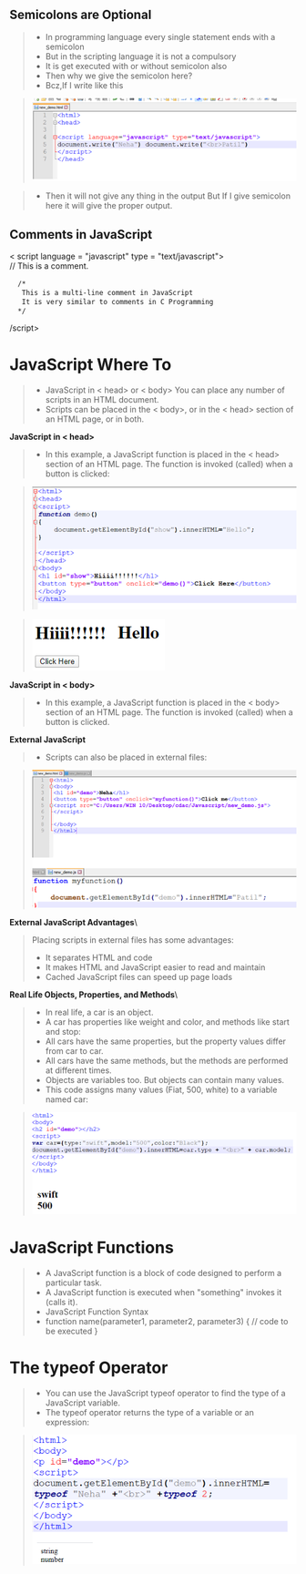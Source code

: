## Semicolons are Optional
> + In programming language every single statement ends with a  semicolon
> + But in the scripting language it is not a compulsory
> + It is get executed with or without semicolon also
> + Then why we give the semicolon here?
> + Bcz,If I write like this

> ![](Images/10_1.png)

> + Then it will not give any thing in the output
But If I give semicolon here it will give the proper output.

## Comments in JavaScript
 < script language = "javascript" type = "text/javascript">\
      // This is a comment. 
   
      /*
       This is a multi-line comment in JavaScript
       It is very similar to comments in C Programming
      */
   
 /script>


# JavaScript Where To

> + JavaScript in < head> or < body>
You can place any number of scripts in an HTML document.
> + Scripts can be placed in the < body>, or in the < head> section of an HTML page, or in both.

**JavaScript in < head>**
> + In this example, a JavaScript function is placed in the < head> section of an HTML page.
The function is invoked (called) when a button is clicked:

> ![](Images/11_1.png)


> ![](Images/12_1.png)

**JavaScript in < body>**
> + In this example, a JavaScript function is placed in the < body> section of an HTML page.
The function is invoked (called) when a button is clicked.

**External JavaScript**
> + Scripts can also be placed in external files:

> ![](Images/13_1.png)

**External JavaScript Advantages**\
> Placing scripts in external files has some advantages:
> + It separates HTML and code
> + It makes HTML and JavaScript easier to read and maintain
> + Cached JavaScript files can speed up page loads

**Real Life Objects, Properties, and Methods**\
> + In real life, a car is an object.
> + A car has properties like weight and color, and methods like start and stop:
> + All cars have the same properties, but the property values differ from car to car.
> + All cars have the same methods, but the methods are performed at different times.
> + Objects are variables too. But objects can contain many values.
> + This code assigns many values (Fiat, 500, white) to a variable named car:

> ![](Images/14_1.png)

# JavaScript Functions

> + A JavaScript function is a block of code designed to perform a particular task.
> + A JavaScript function is executed when "something" invokes it (calls it).
> + JavaScript Function Syntax
> + function name(parameter1, parameter2, parameter3) {
  // code to be executed
}

# The typeof Operator
> + You can use the JavaScript typeof operator to find the type of a JavaScript variable.
> + The typeof operator returns the type of a variable or an expression:

> ![](Images/15_1.png)
